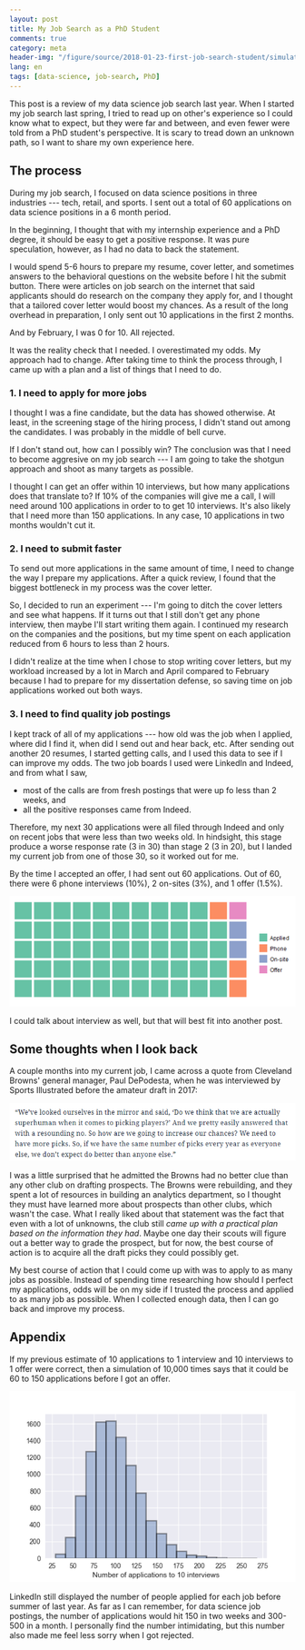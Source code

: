 ```yaml
---
layout: post
title: My Job Search as a PhD Student
comments: true
category: meta
header-img: "/figure/source/2018-01-23-first-job-search-student/simulation.png"
lang: en
tags: [data-science, job-search, PhD]
---
```


This post is a review of my data science job search last year. When I started my job search last spring, I tried to read up on other's experience so I could know what to expect, but they were far and between, and even fewer were told from a PhD student's perspective. It is scary to tread down an unknown path, so I want to share my own experience here.

## The process

During my job search, I focused on data science positions in three industries --- tech, retail, and sports. I sent out a total of 60 applications on data science positions in a 6 month period.

In the beginning, I thought that with my internship experience and a PhD degree, it should be easy to get a positive response. It was pure speculation, however, as I had no data to back the statement.

I would spend 5-6 hours to prepare my resume, cover letter, and sometimes answers to the behavioral questions on the website before I hit the submit button. There were articles on job search on the internet that said applicants should do research on the company they apply for, and I thought that a tailored cover letter would boost my chances. As a result of the long overhead in preparation, I only sent out 10 applications in the first 2 months.

And by February, I was 0 for 10. All rejected.

It was the reality check that I needed. I overestimated my odds. My approach had to change. After taking time to think the process through, I came up with a plan and a list of things that I need to do.

### 1. I need to apply for more jobs

I thought I was a fine candidate, but the data has showed otherwise. At least, in the screening stage of the hiring process, I didn't stand out among the candidates. I was probably in the middle of bell curve.

If I don't stand out, how can I possibly win? The conclusion was that I need to become aggresive on my job search --- I am going to take the shotgun approach and shoot as many targets as possible.

I thought I can get an offer within 10 interviews, but how many applications does that translate to? If 10% of the companies will give me a call, I will need around 100 applications in order to to get 10 interviews. It's also likely that I need more than 150 applications. In any case, 10 applications in two months wouldn't cut it.

### 2. I need to submit faster

To send out more applications in the same amount of time, I need to change the way I prepare my applications. After a quick review, I found that the biggest bottleneck in my process was the cover letter.

So, I decided to run an experiment --- I'm going to ditch the cover letters and see what happens. If it turns out that I still don't get any phone interview, then maybe I'll start writing them again. I continued my research on the companies and the positions, but my time spent on each application reduced from 6 hours to less than 2 hours.

I didn't realize at the time when I chose to stop writing cover letters, but my workload increased by a lot in March and April compared to February because I had to prepare for my dissertation defense, so saving time on job applications worked out both ways.

### 3. I need to find quality job postings

I kept track of all of my applications --- how old was the job when I applied, where did I find it, when did I send out and hear back, etc. After sending out another 20 resumes, I started getting calls, and I used this data to see if I can improve my odds. The two job boards I used were LinkedIn and Indeed, and from what I saw,

* most of the calls are from fresh postings that were up fo less than 2 weeks, and
* all the positive responses came from Indeed.

Therefore, my next 30 applications were all filed through Indeed and only on recent jobs that were less than two weeks old. In hindsight, this stage produce a worse response rate (3 in 30) than stage 2 (3 in 20), but I landed my current job from one of those 30, so it worked out for me.

By the time I accepted an offer, I had sent out 60 applications. Out of 60, there were 6 phone interviews (10%), 2 on-sites (3%), and 1 offer (1.5%).

![job-application-result](/figure/source/2018-01-23-first-job-search-student/application-result.png)

I could talk about interview as well, but that will best fit into another post.

## Some thoughts when I look back

A couple months into my current job, I came across a quote from Cleveland Browns' general manager, Paul DePodesta, when he was interviewed by Sports Illustrated before the amateur draft in 2017:

![depodesta-interview](/figure/source/2018-01-23-first-job-search-student/browns-pick-si.png)

I was a little surprised that he admitted the Browns had no better clue than any other club on drafting prospects. The Browns were rebuilding, and they spent a lot of resources in building an analytics department, so I thought they must have learned more about prospects than other clubs, which wasn't the case. What I really liked about that statement was the fact that even with a lot of unknowns, the club still *came up with a practical plan based on the information they had*. Maybe one day their scouts will figure out a better way to grade the prospect, but for now, the best course of action is to acquire all the draft picks they could possibly get.

My best course of action that I could come up with was to apply to as many jobs as possible. Instead of spending time researching how should I perfect my applications, odds will be on my side if I trusted the process and applied to as many job as possible. When I collected enough data, then I can go back and improve my process.

## Appendix

If my previous estimate of 10 applications to 1 interview and 10 interviews to 1 offer were correct, then a simulation of 10,000 times says that it could be 60 to 150 applications before I got an offer.

![simulated-job-search](/figure/source/2018-01-23-first-job-search-student/simulation.png)

LinkedIn still displayed the number of people applied for each job before summer of last year. As far as I can remember, for data science job postings, the number of applications would hit 150 in two weeks and 300-500 in a month. I personally find the number intimidating, but this number also made me feel less sorry when I got rejected.
